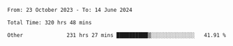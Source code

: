 

<!--START_SECTION:waka-->

```txt
From: 23 October 2023 - To: 14 June 2024

Total Time: 320 hrs 48 mins

Other              231 hrs 27 mins ██████████▒░░░░░░░░░░░░░░   41.91 %
```

<!--END_SECTION:waka-->
